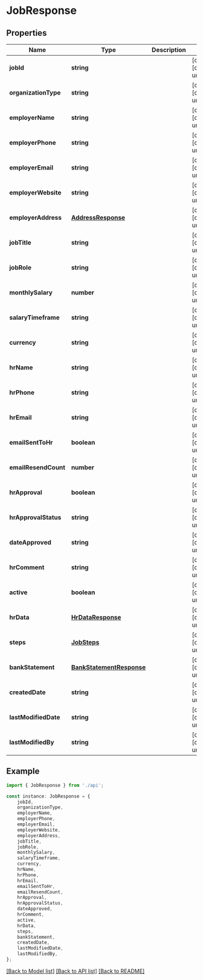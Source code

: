 # JobResponse


## Properties

Name | Type | Description | Notes
------------ | ------------- | ------------- | -------------
**jobId** | **string** |  | [optional] [default to undefined]
**organizationType** | **string** |  | [optional] [default to undefined]
**employerName** | **string** |  | [optional] [default to undefined]
**employerPhone** | **string** |  | [optional] [default to undefined]
**employerEmail** | **string** |  | [optional] [default to undefined]
**employerWebsite** | **string** |  | [optional] [default to undefined]
**employerAddress** | [**AddressResponse**](AddressResponse.md) |  | [optional] [default to undefined]
**jobTitle** | **string** |  | [optional] [default to undefined]
**jobRole** | **string** |  | [optional] [default to undefined]
**monthlySalary** | **number** |  | [optional] [default to undefined]
**salaryTimeframe** | **string** |  | [optional] [default to undefined]
**currency** | **string** |  | [optional] [default to undefined]
**hrName** | **string** |  | [optional] [default to undefined]
**hrPhone** | **string** |  | [optional] [default to undefined]
**hrEmail** | **string** |  | [optional] [default to undefined]
**emailSentToHr** | **boolean** |  | [optional] [default to undefined]
**emailResendCount** | **number** |  | [optional] [default to undefined]
**hrApproval** | **boolean** |  | [optional] [default to undefined]
**hrApprovalStatus** | **string** |  | [optional] [default to undefined]
**dateApproved** | **string** |  | [optional] [default to undefined]
**hrComment** | **string** |  | [optional] [default to undefined]
**active** | **boolean** |  | [optional] [default to undefined]
**hrData** | [**HrDataResponse**](HrDataResponse.md) |  | [optional] [default to undefined]
**steps** | [**JobSteps**](JobSteps.md) |  | [optional] [default to undefined]
**bankStatement** | [**BankStatementResponse**](BankStatementResponse.md) |  | [optional] [default to undefined]
**createdDate** | **string** |  | [optional] [default to undefined]
**lastModifiedDate** | **string** |  | [optional] [default to undefined]
**lastModifiedBy** | **string** |  | [optional] [default to undefined]

## Example

```typescript
import { JobResponse } from './api';

const instance: JobResponse = {
    jobId,
    organizationType,
    employerName,
    employerPhone,
    employerEmail,
    employerWebsite,
    employerAddress,
    jobTitle,
    jobRole,
    monthlySalary,
    salaryTimeframe,
    currency,
    hrName,
    hrPhone,
    hrEmail,
    emailSentToHr,
    emailResendCount,
    hrApproval,
    hrApprovalStatus,
    dateApproved,
    hrComment,
    active,
    hrData,
    steps,
    bankStatement,
    createdDate,
    lastModifiedDate,
    lastModifiedBy,
};
```

[[Back to Model list]](../README.md#documentation-for-models) [[Back to API list]](../README.md#documentation-for-api-endpoints) [[Back to README]](../README.md)
